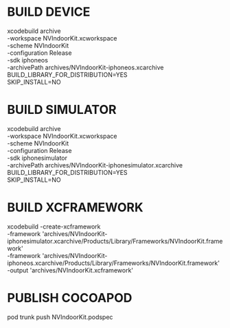 #  BUILD DEVICE

xcodebuild archive \
-workspace NVIndoorKit.xcworkspace \
-scheme NVIndoorKit \
-configuration Release \
-sdk iphoneos \
-archivePath archives/NVIndoorKit-iphoneos.xcarchive \
BUILD_LIBRARY_FOR_DISTRIBUTION=YES \
SKIP_INSTALL=NO

#  BUILD SIMULATOR

xcodebuild archive \
-workspace NVIndoorKit.xcworkspace \
-scheme NVIndoorKit \
-configuration Release \
-sdk iphonesimulator \
-archivePath archives/NVIndoorKit-iphonesimulator.xcarchive \
BUILD_LIBRARY_FOR_DISTRIBUTION=YES \
SKIP_INSTALL=NO

#  BUILD XCFRAMEWORK

xcodebuild -create-xcframework \
-framework 'archives/NVIndoorKit-iphonesimulator.xcarchive/Products/Library/Frameworks/NVIndoorKit.framework' \
-framework 'archives/NVIndoorKit-iphoneos.xcarchive/Products/Library/Frameworks/NVIndoorKit.framework' \
-output 'archives/NVIndoorKit.xcframework'

#  PUBLISH COCOAPOD

pod trunk push NVIndoorKit.podspec
